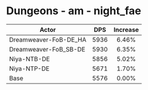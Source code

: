 # Dungeons - am - night_fae
| Actor | DPS | Increase |
|---|:---:|:---:|
|Dreamweaver-FoB-DE_HA|5936|6.46%|
|Dreamweaver-FoB_SB-DE|5930|6.35%|
|Niya-NTB-DE|5856|5.02%|
|Niya-NTP-DE|5671|1.70%|
|Base|5576|0.00%|
